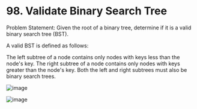 # 98. Validate Binary Search Tree

Problem Statement: Given the root of a binary tree, determine if it is a valid binary search tree (BST).

A valid BST is defined as follows:

The left subtree of a node contains only nodes with keys less than the node's key.
The right subtree of a node contains only nodes with keys greater than the node's key.
Both the left and right subtrees must also be binary search trees.

![image](https://github.com/aryanv175/leetcode/assets/91381804/7675cd83-03f3-4ee7-801e-97c5363f77d1)

![image](https://github.com/aryanv175/leetcode/assets/91381804/83baa5f0-a51a-407d-add5-0b30e6288fcc)
